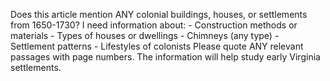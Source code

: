 Does this article mention ANY colonial buildings, houses, or settlements from 1650-1730? I need information about: - Construction methods or materials - Types of houses or dwellings - Chimneys (any type) - Settlement patterns - Lifestyles of colonists Please quote ANY relevant passages with page numbers. The information will help study early Virginia settlements.